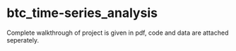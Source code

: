 # btc_time-series_analysis
Complete walkthrough of project is given in pdf, code and data are attached seperately.
